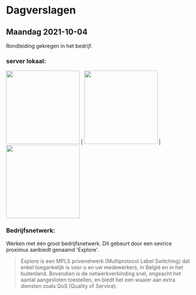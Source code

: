 # Dagverslagen
## Maandag 2021-10-04
Rondleiding gekregen in het bedrijf.  
### server lokaal:
<img src="https://user-images.githubusercontent.com/77328028/135809640-dd69f3e3-c89e-4baf-aff4-64e69f9a1fc6.jpg" width="200" /> | <img src="https://user-images.githubusercontent.com/77328028/135809646-9234d508-d2b7-4cf9-ade3-aa3547f37553.jpg" width="200" /> | <img src="https://user-images.githubusercontent.com/77328028/135809651-0f521306-17f1-448d-8917-32bed23ee00e.jpg" width="200" />

### Bedrijfsnetwerk:  
Werken met één groot bedrijfsnetwerk. Dit gebeurt door een sevrice proximus aanbiedt genaamd 'Explore'.  
> Explore is een MPLS privenetwerk (Multiprotocol Label Switching) dat enkel toegankelijk is voor u en uw medewerkers, in België en in het buitenland. Bovendien is de netwerkverbinding snel, ongeacht het aantal aangesloten toestellen, en biedt het een waaier aan extra diensten zoals QoS (Quality of Service).
